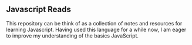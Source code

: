 ## Javascript Reads

This repository can be think of as a collection of notes and resources for learning Javascript. Having used this language for a while now, I am eager to improve my understanding of the basics JavaScript. 